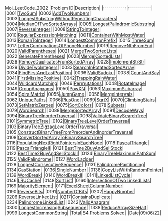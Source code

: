 Moi_LeetCode_2022
|Problem ID|Description|
|:----------:|:-----------|
|0001|[TwoSum](src/main/java/moi/leetcode2022/problems/P0001_TwoSum.java)|
|0002|[AddTwoNumbers](src/main/java/moi/leetcode2022/problems/P0002_AddTwoNumbers.java)|
|0003|[LongestSubstringWithoutRepeatingCharacters](src/main/java/moi/leetcode2022/problems/P0003_LongestSubstringWithoutRepeatingCharacters.java)|
|0004|[MedianOfTwoSortedArrays](src/main/java/moi/leetcode2022/problems/P0004_MedianOfTwoSortedArrays.java)|
|0005|[LongestPalindromicSubstring](src/main/java/moi/leetcode2022/problems/P0005_LongestPalindromicSubstring.java)|
|0007|[ReverseInteger](src/main/java/moi/leetcode2022/problems/P0007_ReverseInteger.java)|
|0008|[StringToInteger](src/main/java/moi/leetcode2022/problems/P0008_StringToInteger.java)|
|0010|[RegularExpressionMatching](src/main/java/moi/leetcode2022/problems/P0010_RegularExpressionMatching.java)|
|0011|[ContainerWithMostWater](src/main/java/moi/leetcode2022/problems/P0011_ContainerWithMostWater.java)|
|0013|[RomanToInteger](src/main/java/moi/leetcode2022/problems/P0013_RomanToInteger.java)|
|0014|[LongestCommonPrefix](src/main/java/moi/leetcode2022/problems/P0014_LongestCommonPrefix.java)|
|0015|[ThreeSum](src/main/java/moi/leetcode2022/problems/P0015_ThreeSum.java)|
|0017|[LetterCombinationsOfPhoneNumber](src/main/java/moi/leetcode2022/problems/P0017_LetterCombinationsOfPhoneNumber.java)|
|0019|[RemoveNthFromEnd](src/main/java/moi/leetcode2022/problems/P0019_RemoveNthFromEnd.java)|
|0020|[ValidParentheses](src/main/java/moi/leetcode2022/problems/P0020_ValidParentheses.java)|
|0021|[MergeTwoSortedLists](src/main/java/moi/leetcode2022/problems/P0021_MergeTwoSortedLists.java)|
|0022|[GenerateParentheses](src/main/java/moi/leetcode2022/problems/P0022_GenerateParentheses.java)|
|0023|[MergeKSortedLists](src/main/java/moi/leetcode2022/problems/P0023_MergeKSortedLists.java)|
|0026|[RemoveDuplicatesFromSortedArray](src/main/java/moi/leetcode2022/problems/P0026_RemoveDuplicatesFromSortedArray.java)|
|0028|[ImplementStrStr](src/main/java/moi/leetcode2022/problems/P0028_ImplementStrStr.java)|
|0029|[DivideTwoIntegers](src/main/java/moi/leetcode2022/problems/P0029_DivideTwoIntegers.java)|
|0033|[SearchInRotatedSortedArray](src/main/java/moi/leetcode2022/problems/P0033_SearchInRotatedSortedArray.java)|
|0034|[FindFirstAndLastPosition](src/main/java/moi/leetcode2022/problems/P0034_FindFirstAndLastPosition.java)|
|0036|[ValidSudoku](src/main/java/moi/leetcode2022/problems/P0036_ValidSudoku.java)|
|0038|[CountAndSay](src/main/java/moi/leetcode2022/problems/P0038_CountAndSay.java)|
|0041|[FirstMissingPositive](src/main/java/moi/leetcode2022/problems/P0041_FirstMissingPositive.java)|
|0042|[TrappingRainWater](src/main/java/moi/leetcode2022/problems/P0042_TrappingRainWater.java)|
|0044|[WildcardMatching](src/main/java/moi/leetcode2022/problems/P0044_WildcardMatching.java)|
|0046|[Permutations](src/main/java/moi/leetcode2022/problems/P0046_Permutations.java)|
|0048|[RotateImage](src/main/java/moi/leetcode2022/problems/P0048_RotateImage.java)|
|0049|[GroupAnagrams](src/main/java/moi/leetcode2022/problems/P0049_GroupAnagrams.java)|
|0050|[PowXN](src/main/java/moi/leetcode2022/problems/P0050_PowXN.java)|
|0053|[MaximumSubarray](src/main/java/moi/leetcode2022/problems/P0053_MaximumSubarray.java)|
|0054|[SpiralMatrix](src/main/java/moi/leetcode2022/problems/P0054_SpiralMatrix.java)|
|0055|[JumpGame](src/main/java/moi/leetcode2022/problems/P0055_JumpGame.java)|
|0056|[MergeIntervals](src/main/java/moi/leetcode2022/problems/P0056_MergeIntervals.java)|
|0062|[UniquePaths](src/main/java/moi/leetcode2022/problems/P0062_UniquePaths.java)|
|0066|[PlusOne](src/main/java/moi/leetcode2022/problems/P0066_PlusOne.java)|
|0069|[SqrtX](src/main/java/moi/leetcode2022/problems/P0069_SqrtX.java)|
|0070|[ClimbingStairs](src/main/java/moi/leetcode2022/problems/P0070_ClimbingStairs.java)|
|0073|[SetMatrixZeroes](src/main/java/moi/leetcode2022/problems/P0073_SetMatrixZeroes.java)|
|0075|[SortColors](src/main/java/moi/leetcode2022/problems/P0075_SortColors.java)|
|0078|[Subsets](src/main/java/moi/leetcode2022/problems/P0078_Subsets.java)|
|0079|[WordSearch](src/main/java/moi/leetcode2022/problems/P0079_WordSearch.java)|
|0088|[MergeSortedArray](src/main/java/moi/leetcode2022/problems/P0088_MergeSortedArray.java)|
|0091|[DecodeWays](src/main/java/moi/leetcode2022/problems/P0091_DecodeWays.java)|
|0094|[BinaryTreeInorderTraversal](src/main/java/moi/leetcode2022/problems/P0094_BinaryTreeInorderTraversal.java)|
|0098|[ValidateBinarySearchTree](src/main/java/moi/leetcode2022/problems/P0098_ValidateBinarySearchTree.java)|
|0101|[SymmetricTree](src/main/java/moi/leetcode2022/problems/P0101_SymmetricTree.java)|
|0102|[BinaryTreeLevelOrderTraversal](src/main/java/moi/leetcode2022/problems/P0102_BinaryTreeLevelOrderTraversal.java)|
|0103|[BinaryTreeZigzagLevelOrderTraversal](src/main/java/moi/leetcode2022/problems/P0103_BinaryTreeZigzagLevelOrderTraversal.java)|
|0105|[ConstructBinaryTreeFromPreorderAndInorderTraversal](src/main/java/moi/leetcode2022/problems/P0105_ConstructBinaryTreeFromPreorderAndInorderTraversal.java)|
|0108|[ConvertSortedArrayToBinarySearchTree](src/main/java/moi/leetcode2022/problems/P0108_ConvertSortedArrayToBinarySearchTree.java)|
|0116|[PopulatingNextRightPointersInEachNode](src/main/java/moi/leetcode2022/problems/P0116_PopulatingNextRightPointersInEachNode.java)|
|0118|[PascalTriangle](src/main/java/moi/leetcode2022/problems/P0118_PascalTriangle.java)|
|0119|[PascalTriangleII](src/main/java/moi/leetcode2022/problems/P0119_PascalTriangleII.java)|
|0121|[BestTime2BuyAndSellStock](src/main/java/moi/leetcode2022/problems/P0121_BestTime2BuyAndSellStock.java)|
|0122|[BestTime2BuyAndSellStockII](src/main/java/moi/leetcode2022/problems/P0122_BestTime2BuyAndSellStockII.java)|
|0124|[BinaryTreeMaximumPathSum](src/main/java/moi/leetcode2022/problems/P0124_BinaryTreeMaximumPathSum.java)|
|0125|[ValidPalindrome](src/main/java/moi/leetcode2022/problems/P0125_ValidPalindrome.java)|
|0127|[WordLadder](src/main/java/moi/leetcode2022/problems/P0127_WordLadder.java)|
|0128|[LongestConsecutiveSequence](src/main/java/moi/leetcode2022/problems/P0128_LongestConsecutiveSequence.java)|
|0131|[PalindromePartitioning](src/main/java/moi/leetcode2022/problems/P0131_PalindromePartitioning.java)|
|0134|[GasStation](src/main/java/moi/leetcode2022/problems/P0134_GasStation.java)|
|0136|[SingleNumber](src/main/java/moi/leetcode2022/problems/P0136_SingleNumber.java)|
|0138|[CopyListWithRandomPointer](src/main/java/moi/leetcode2022/problems/P0138_CopyListWithRandomPointer.java)|
|0139|[WordBreak](src/main/java/moi/leetcode2022/problems/P0139_WordBreak.java)|
|0140|[WordBreakII](src/main/java/moi/leetcode2022/problems/P0140_WordBreakII.java)|
|0141|[LinkedListCycle](src/main/java/moi/leetcode2022/problems/P0141_LinkedListCycle.java)|
|0146|[LRUCache](src/main/java/moi/leetcode2022/problems/P0146_LRUCache.java)|
|0148|[SortList](src/main/java/moi/leetcode2022/problems/P0148_SortList.java)|
|0160|[IntersectionOfTwoLinkedLists](src/main/java/moi/leetcode2022/problems/P0160_IntersectionOfTwoLinkedLists.java)|
|0169|[MajorityElement](src/main/java/moi/leetcode2022/problems/P0169_MajorityElement.java)|
|0171|[ExcelSheetColumnNumber](src/main/java/moi/leetcode2022/problems/P0171_ExcelSheetColumnNumber.java)|
|0190|[ReverseBits](src/main/java/moi/leetcode2022/problems/P0190_ReverseBits.java)|
|0191|[NumberOfBits](src/main/java/moi/leetcode2022/problems/P0191_NumberOfBits.java)|
|0202|[HappyNumber](src/main/java/moi/leetcode2022/problems/P0202_HappyNumber.java)|
|0206|[ReverseLinkedList](src/main/java/moi/leetcode2022/problems/P0206_ReverseLinkedList.java)|
|0217|[ContainsDuplicate](src/main/java/moi/leetcode2022/problems/P0217_ContainsDuplicate.java)|
|0234|[PalindromeLinkedList](src/main/java/moi/leetcode2022/problems/P0234_PalindromeLinkedList.java)|
|0242|[ValidAnagram](src/main/java/moi/leetcode2022/problems/P0242_ValidAnagram.java)|
|0300|[LongestIncreasingSubsequence](src/main/java/moi/leetcode2022/problems/P0300_LongestIncreasingSubsequence.java)|
|1338|[ReduceArraySizeHalf](src/main/java/moi/leetcode2022/problems/P1338_ReduceArraySizeHalf.java)|
|9999|[LongestCommonString](src/main/java/moi/leetcode2022/problems/P9999_LongestCommonString.java)|
|Total|[84 Problems Solved](src/main/java/moi/leetcode2022/problems)|
|Date|[09/06/22](src/main/java/moi/leetcode2022/problems)|
